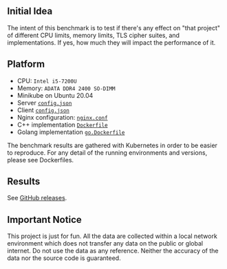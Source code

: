## Initial Idea

The intent of this benchmark is to test if there's any effect on "that project" of different CPU limits, memory limits, TLS cipher suites, and implementations. If yes, how much they will impact the performance of it.

## Platform

- CPU: `Intel i5-7200U`
- Memory: `ADATA DDR4 2400 SO-DIMM`
- Minikube on Ubuntu 20.04
- Server [`config.json`](k8s/trojan-gfw/server/config.json)
- Client [`config.json`](k8s/trojan-gfw/client/config.json)
- Nginx configuration: [`nginx.conf`](k8s/nginx/nginx.conf)
- C++ implementation [`Dockerfile`](Dockerfile)
- Golang implementation [`go.Dockerfile`](go.Dockerfile)

The benchmark results are gathered with Kubernetes in order to be easier to reproduce. For any detail of the running environments and versions, please see Dockerfiles.

## Results

See [GitHub releases](https://github.com/wi1dcard/trojan-gfw-benchmark/releases).

## Important Notice

This project is just for fun. All the data are collected within a local network environment which does not transfer any data on the public or global internet. Do not use the data as any reference. Neither the accuracy of the data nor the source code is guaranteed.
